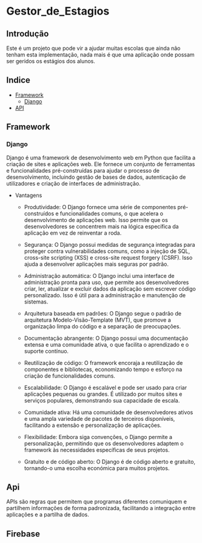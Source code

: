 # Gestor_de_Estagios
## **Introdução**
Este é um projeto que pode vir a ajudar muitas escolas que ainda não tenham esta implementação, nada mais é que uma aplicação onde possam ser geridos os estágios dos alunos.
## Indice
- [Framework](#Framework)
     - [Django](#Django)
- [API](#API)
## Framework
### Django
   Django é uma framework de desenvolvimento web em Python que facilita a criação de sites e aplicações web. Ele fornece um conjunto de ferramentas e funcionalidades pré-construídas para ajudar o processo de desenvolvimento, incluindo gestão de bases de dados, autenticação de utilizadores e criação de interfaces de administração.
 - Vantagens
    - Produtividade: O Django fornece uma série de componentes pré-construídos e funcionalidades comuns, o que acelera o desenvolvimento de aplicações web. Isso permite que os desenvolvedores se concentrem mais na lógica específica da aplicação em vez de reinventar a roda.
      
    - Segurança: O Django possui medidas de segurança integradas para proteger contra vulnerabilidades comuns, como a injeção de SQL, cross-site scripting (XSS) e cross-site request forgery (CSRF). Isso ajuda a desenvolver aplicações mais seguras por padrão.
      
    - Administração automática: O Django inclui uma interface de administração pronta para uso, que permite aos desenvolvedores criar, ler, atualizar e excluir dados da aplicação sem escrever código personalizado. Isso é útil para a administração e manutenção de sistemas.
    
    - Arquitetura baseada em padrões: O Django segue o padrão de arquitetura Modelo-Visão-Template (MVT), que promove a organização limpa do código e a separação de preocupações.
    
    - Documentação abrangente: O Django possui uma documentação extensa e uma comunidade ativa, o que facilita o aprendizado e o suporte contínuo.
    
    - Reutilização de código: O framework encoraja a reutilização de componentes e bibliotecas, economizando tempo e esforço na criação de funcionalidades comuns.
    
    - Escalabilidade: O Django é escalável e pode ser usado para criar aplicações pequenas ou grandes. É utilizado por muitos sites e serviços populares, demonstrando sua capacidade de escala.
    
    - Comunidade ativa: Há uma comunidade de desenvolvedores ativos e uma ampla variedade de pacotes de terceiros disponíveis, facilitando a extensão e personalização de aplicações.
    
    - Flexibilidade: Embora siga convenções, o Django permite a personalização, permitindo que os desenvolvedores adaptem o framework às necessidades específicas de seus projetos.
    
    - Gratuito e de código aberto: O Django é de código aberto e gratuito, tornando-o uma escolha económica para muitos projetos.

## Api
APIs são regras que permitem que programas diferentes comuniquem e partilhem informações de forma padronizada, facilitando a integração entre aplicações e a partilha de dados.
## Firebase
